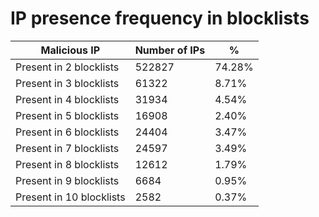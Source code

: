 # IP presence frequency in blocklists
| Malicious IP | Number of IPs | % |
|----|----|----|
| Present in 2 blocklists | 522827 | 74.28% |
| Present in 3 blocklists | 61322 | 8.71% |
| Present in 4 blocklists | 31934 | 4.54% |
| Present in 5 blocklists | 16908 | 2.40% |
| Present in 6 blocklists | 24404 | 3.47% |
| Present in 7 blocklists | 24597 | 3.49% |
| Present in 8 blocklists | 12612 | 1.79% |
| Present in 9 blocklists | 6684 | 0.95% |
| Present in 10 blocklists | 2582 | 0.37% |
